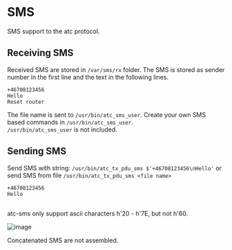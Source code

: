 # SMS

SMS support to the atc protocol.


## Receiving SMS
Received SMS are stored in `/var/sms/rx` folder.
The SMS is stored as sender number in the first line and the text in the following lines.
```
+46708123456
Hello
Reset router
```
The file name is sent to `/usr/bin/atc_sms_user`. Create your own SMS based commands in `/usr/bin/atc_sms_user`.\
`/usr/bin/atc_sms_user` is not included.


## Sending SMS
Send SMS with string: `/usr/bin/atc_tx_pdu_sms $'+46708123456\nHello'`
or send SMS from file `/usr/bin/atc_tx_pdu_sms <file name>`
```
+46708123456
Hello
```


##

atc-sms only support ascii characters h'20 - h'7E, but not h'60.

![image](https://github.com/user-attachments/assets/36c0b645-99a9-4293-84d3-14f4d254d14d)

Concatenated SMS are not assembled.
